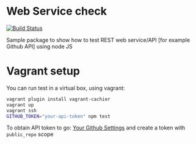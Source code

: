 # Web Service check 
[![Build Status](https://travis-ci.org/antontsv/webservice-check.svg?branch=master)](https://travis-ci.org/antontsv/webservice-check)

Sample package to show how to test REST web service/API [for example Github API]
using node JS

# Vagrant setup
You can run test in a virtual box, using vagrant:
```sh
vagrant plugin install vagrant-cachier
vagrant up
vagrant ssh
GITHUB_TOKEN="your-api-token" npm test
```

To obtain API token to go: 
[Your Github Settings](https://github.com/settings/tokens) and create a token with `public_repo` scope
